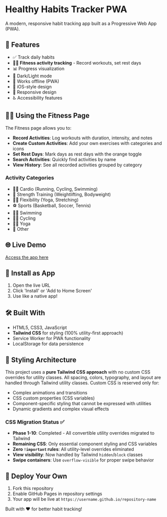 # Healthy Habits Tracker PWA

A modern, responsive habit tracking app built as a Progressive Web App (PWA).

## 🚀 Features

- ✅ Track daily habits
- 🏃‍♂️ **Fitness activity tracking** - Record workouts, set rest days
- 📊 Progress visualization
- 🌙 Dark/Light mode
- 📱 Works offline (PWA)
- 🎨 iOS-style design
- 📱 Responsive design
- ♿ Accessibility features

## 🏃‍♂️ Using the Fitness Page

The Fitness page allows you to:

- **Record Activities**: Log workouts with duration, intensity, and notes
- **Create Custom Activities**: Add your own exercises with categories and icons
- **Set Rest Days**: Mark days as rest days with the orange toggle
- **Search Activities**: Quickly find activities by name
- **View History**: See all recorded activities grouped by category

### Activity Categories

- 🏃‍♂️ Cardio (Running, Cycling, Swimming)
- 💪 Strength Training (Weightlifting, Bodyweight)
- 🧘‍♀️ Flexibility (Yoga, Stretching)
- ⚽ Sports (Basketball, Soccer, Tennis)
- 🏊‍♂️ Swimming
- 🚴‍♂️ Cycling
- 🧘‍♂️ Yoga
- 🎯 Other

## 🌐 Live Demo

[Access the app here](https://your-username.github.io/habits-tracker)

## 📱 Install as App

1. Open the live URL
2. Click 'Install' or 'Add to Home Screen'
3. Use like a native app!

## 🛠️ Built With

- HTML5, CSS3, JavaScript
- **Tailwind CSS** for styling (100% utility-first approach)
- Service Worker for PWA functionality
- LocalStorage for data persistence

## 🎨 Styling Architecture

This project uses a **pure Tailwind CSS approach** with no custom CSS overrides for utility classes. All spacing, colors, typography, and layout are handled through Tailwind utility classes. Custom CSS is reserved only for:

- Complex animations and transitions
- CSS custom properties (CSS variables)
- Component-specific styling that cannot be expressed with utilities
- Dynamic gradients and complex visual effects

### CSS Migration Status ✅

- **Phase 1-10**: Completed - All convertible utility overrides migrated to Tailwind
- **Remaining CSS**: Only essential component styling and CSS variables
- **Zero `!important` rules**: All utility-level overrides eliminated
- **View visibility**: Now handled by Tailwind `hidden`/`block` classes
- **Swipe containers**: Use `overflow-visible` for proper swipe behavior

## 🚀 Deploy Your Own

1. Fork this repository
2. Enable GitHub Pages in repository settings
3. Your app will be live at `https://username.github.io/repository-name`

Built with ❤️ for better habit tracking!

